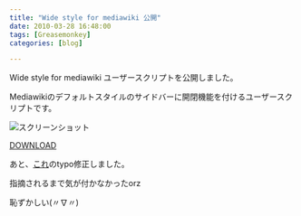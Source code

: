 ```yaml
---
title: "Wide style for mediawiki 公開"
date: 2010-03-28 16:48:00
tags: [Greasemonkey]
categories: [blog]

---
```


Wide style for mediawiki ユーザースクリプトを公開しました。

Mediawikiのデフォルトスタイルのサイドバーに開閉機能を付けるユーザースクリプトです。

![][1]

 [1]: /images/2010_0328_wide_style_mediawiki.png "スクリーンショット"

[DOWNLOAD][2]

 [2]: http://userscripts.org/scripts/show/72660

あと、[これ][3]のtypo修正しました。

 [3]: http://userscripts.org/scripts/show/65682

指摘されるまで気が付かなかったorz

恥ずかしい(〃∇〃)